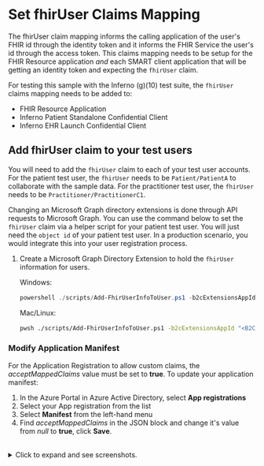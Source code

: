 # Set fhirUser Claims Mapping

The fhirUser claim mapping informs the calling application of the user's FHIR id through the identity token and it informs the FHIR Service the user's id through the access token. This claims mapping needs to be setup for the FHIR Resource application *and* each SMART client application that will be getting an identity token and expecting the `fhirUser` claim.

For testing this sample with the Inferno (g)(10) test suite, the `fhirUser` claims mapping needs to be added to:
- FHIR Resource Application
- Inferno Patient Standalone Confidential Client
- Inferno EHR Launch Confidential Client


## Add fhirUser claim to your test users

You will need to add the `fhirUser` claim to each of your test user accounts. For the patient test user, the `fhirUser` needs to be `Patient/PatientA` to collaborate with the sample data. For the practitioner test user, the `fhirUser` needs to be `Practitioner/PractitionerC1`.

Changing an Microsoft Graph directory extensions is done through API requests to Microsoft Graph. You can use the command below to set the `fhirUser` claim via a helper script for your patient test user. You will just need the `object id` of your patient test user. In a production scenario, you would integrate this into your user registration process.

1. Create a Microsoft Graph Directory Extension to hold the `fhirUser` information for users.
    
    Windows:
    ```powershell
    powershell ./scripts/Add-FhirUserInfoToUser.ps1 -b2cExtensionsAppId "<B2C_EXTENSION_APP_ID>" -UserObjectId "<Patient Object Id>" -FhirUserValue "Patient/PatientA"
    ```

    Mac/Linux:
    ```bash
    pwsh ./scripts/Add-FhirUserInfoToUser.ps1 -b2cExtensionsAppId "<B2C_EXTENSION_APP_ID>" -UserObjectId "<Patient Object Id>" -FhirUserValue "Patient/PatientA"
    ```

### Modify Application Manifest

For the Application Registration to allow custom claims, the *acceptMappedClaims* value must be set to **true**. To update your application manifest:

1. In the Azure Portal in Azure Active Directory, select **App registrations**
2. Select your App registration from the list
3. Select **Manifest** from the left-hand menu
4. Find *acceptMappedClaims* in the JSON block and change it's value from *null* to **true**, click **Save**.

<br />
<details>
<summary>Click to expand and see screenshots.</summary>
<br />

![Azure Portal image of changing the application manifest to accept mapped claims.](./images/change_app_manifest_claims_mapping.png)
</details>